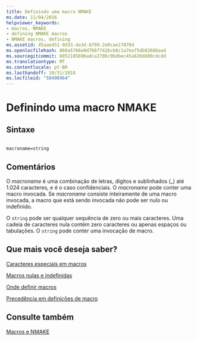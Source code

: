 ```yaml
---
title: Definindo uma macro NMAKE
ms.date: 11/04/2016
helpviewer_keywords:
- macros, NMAKE
- defining NMAKE macros
- NMAKE macros, defining
ms.assetid: 45aae451-9d33-4a3d-8799-2e0cae17070d
ms.openlocfilehash: 860a5766e0d766f7426cb6c1a7eaf5db02686aa4
ms.sourcegitcommit: 6052185696adca270bc9bdbec45a626dd89cdcdd
ms.translationtype: MT
ms.contentlocale: pt-BR
ms.lasthandoff: 10/31/2018
ms.locfileid: "50498964"
---
```

# <a name="defining-an-nmake-macro"></a>Definindo uma macro NMAKE

## <a name="syntax"></a>Sintaxe

```

macroname=string
```

## <a name="remarks"></a>Comentários

O *macroname* é uma combinação de letras, dígitos e sublinhados (_) até 1.024 caracteres, e é o caso confidenciais. O *macroname* pode conter uma macro invocada. Se *macroname* consiste inteiramente de uma macro invocada, a macro que está sendo invocada não pode ser nulo ou indefinido.

O `string` pode ser qualquer sequência de zero ou mais caracteres. Uma cadeia de caracteres nula contém zero caracteres ou apenas espaços ou tabulações. O `string` pode conter uma invocação de macro.

## <a name="what-do-you-want-to-know-more-about"></a>Que mais você deseja saber?

[Caracteres especiais em macros](../build/special-characters-in-macros.md)

[Macros nulas e indefinidas](../build/null-and-undefined-macros.md)

[Onde definir macros](../build/where-to-define-macros.md)

[Precedência em definições de macro](../build/precedence-in-macro-definitions.md)

## <a name="see-also"></a>Consulte também

[Macros e NMAKE](../build/macros-and-nmake.md)